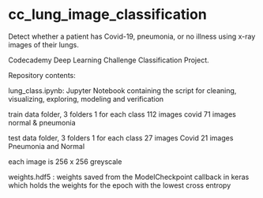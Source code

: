 # cc_lung_image_classification
Detect whether a patient has Covid-19, pneumonia, or no illness using x-ray images of their lungs.   

Codecademy Deep Learning Challenge Classification Project.

Repository contents:

lung_class.ipynb: Jupyter Notebook containing the script for cleaning, visualizing, exploring, modeling and verification

train data folder, 3 folders 1 for each class
112 images covid
71 images normal & pneumonia

test data folder, 3 folders 1 for each class
27 images Covid
21 images Pneumonia and Normal

each image is 256 x 256 greyscale

weights.hdf5 : weights saved from the ModelCheckpoint callback in keras which holds the weights for the epoch with the lowest cross entropy
